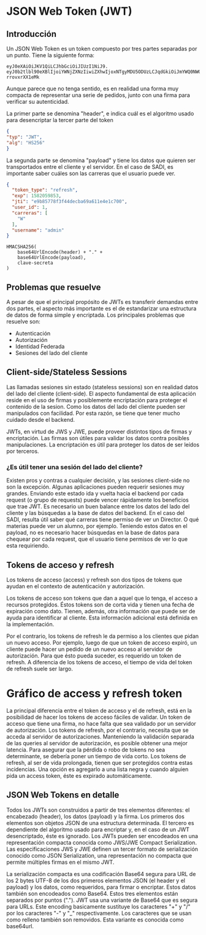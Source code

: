 # JSON Web Token (JWT)
## Introducción

Un JSON Web Token es un token compuesto por tres partes separadas por un punto. Tiene la siguiente forma:

```
eyJ0eXAiOiJKV1QiLCJhbGciOiJIUzI1NiJ9.
eyJ0b2tlbl90eXBlIjoiYWNjZXNzIiwiZXhwIjoxNTgyMDU5ODUzLCJqdGkiOiJmYWQ0NWQ1MzExZmM0NjRlYWQ1MjhmNGI2Yjc4OGVjZSIsInVzZXJfaWQiOjEsImNhcnJlcmFzIjpbIlciXSwidXNlcm5hbWUiOiJhZG1pbiJ9.LLrL5DM3Q0odd9b7poTG928Tlf_3L9-rrovxrXX1eMk
```

Aunque parece que no tenga sentido, es en realidad una forma muy compacta de representar una serie de pedidos, junto con una firma para verificar su autenticidad.

La primer parte se denomina "header", e indica cuál es el algoritmo usado para desencriptar la tercer parte del token

```json
{
"typ": "JWT",
"alg": "HS256"
}
```

La segunda parte se denomina "payload" y tiene los datos que quieren ser transportados entre el cliente y el servidor.
En el caso de SADI, es importante saber cuáles son las carreras que el usuario puede ver.

```json
{
  "token_type": "refresh",
  "exp": 1582059853,
  "jti": "e9b85778f3f44decba69a611e4e1c700",
  "user_id": 1,
  "carreras": [
    "W"
  ],
  "username": "admin"
}
```

```
HMACSHA256(
    base64UrlEncode(header) + "." +
    base64UrlEncode(payload),
    clave-secreta
)
```

## Problemas que resuelve

A pesar de que el principal propósito de JWTs es transferir demandas entre dos partes, el aspecto más importante es el de estandarizar una estructura de datos de forma simple y encriptada. 
Los principales problemas que resuelve son:
- Autenticación
- Autorización
- Identidad Federada
- Sesiones del lado del cliente

## Client-side/Stateless Sessions

Las llamadas sesiones sin estado (stateless sessions) son en realidad datos del lado del cliente (client-side). El aspecto fundamental de esta aplicación reside en el uso de firmas y posiblemente encriptación para proteger el contenido de la sesion. Como los datos del lado del cliente pueden ser manipulados con facilidad. Por esta razón, se tiene que tener mucho cuidado desde el backend.

JWTs, en virtud de JWS y JWE, puede proveer distintos tipos de firmas y encriptación. Las firmas son útiles para validar los datos contra posibles manipulaciones. La encriptación es útil para proteger los datos de ser leídos por terceros.

### ¿Es útil tener una sesión del lado del cliente?

Existen pros y contras a cualquier decisión, y las sesiones client-side no son la excepción. Algunas aplicaciones pueden requerir sesiones muy grandes. Enviando este estado ida y vuelta hacia el backend por cada request (o grupo de requests) puede vencer rápidamente los beneficios que trae JWT. Es necesario un buen balance entre los datos del lado del cliente y las búsquedas a la base de datos del backend.
En el caso del SADI, resulta útil saber qué carreras tiene permiso de ver un Director. O qué materias puede ver un alumno, por ejemplo.
Teniendo estos datos en el payload, no es necesario hacer búsquedas en la base de datos para chequear por cada request, que el usuario tiene permisos de ver lo que esta requiriendo.

## Tokens de acceso y refresh

Los tokens de acceso (access) y refresh son dos tipos de tokens que ayudan en el contexto de autenticación y autorización.

Los tokens de acceso son tokens que dan a aquel que lo tenga, el acceso a recursos protegidos. Éstos tokens son de corta vida y tienen una fecha de expiración como dato. Tienen, además, otra información que puede ser de ayuda para identificar al cliente. Esta información adicional está definida en la implementación.

Por el contrario, los tokens de refresh le da permiso a los clientes que pidan un nuevo acceso. Por ejemplo, luego de que un token de acceso expiró, un cliente puede hacer un pedido de un nuevo acceso al servidor de autorización. Para que ésto pueda suceder, es requerido un token de refresh.
A diferencia de los tokens de acceso, el tiempo de vida del token de refresh suele ser largo.

# Gráfico de access y refresh token

La principal diferencia entre el token de acceso y el de refresh, está en la posibilidad de hacer los tokens de acceso fáciles de validar. Un token de acceso que tiene una firma, no hace falta que sea validado por un servidor de autorización.
Los tokens de refresh, por el contrario, necesita que se acceda al servidor de autorizaciones. Manteniendo la validación separada de las queries al servidor de autorización, es posible obtener una mejor latencia.
Para asegurar que la pérdida o robo de tokens no sea determinante, se debería poner un tiempo de vida corto.
Los tokens de refresh, al ser de vida prolongada, tienen que ser protegidos contra estas incidencias. 
Una opción es agregarlo a una lista negra y cuando alguien pida un access token, éste es expirado automáticamente.


## JSON Web Tokens en detalle

Todos los JWTs son construidos a partir de tres elementos diferentes: el encabezado (header), los datos (payload) y la firma. Los primeros dos elementos son objetos JSON de una estructura determinada. El tercero es dependiente del algoritmo usado para encriptar y, en el caso de un JWT desencriptado, éste es ignorado.
Los JWTs pueden ser encodeados en una representación compacta conocida como JWS/JWE Compact Serialization.
Las especificaciones JWS y JWE definen un tercer formato de serialización conocido como JSON Serialization, una representación no compacta que permite múltiples firmas en el mismo JWT.

La serialización compacta es una codificación Base64 segura para URL de los 2 bytes UTF-8 de los dos primeros elementos JSON (el header y el payload) y los datos, como requeridos, para firmar o encriptar. Estos datos también son encodeados como Base64. 
Estos tres elementos están separados por puntos (".").
JWT usa una variante de Base64 que es segura para URLs. Este encoding basicamente sustituye los caracteres "+" y "/" por los caracteres "-" y "_" respectivamente.
Los caracteres que se usan como relleno también son removidos.
Esta variante es conocida como base64url.

